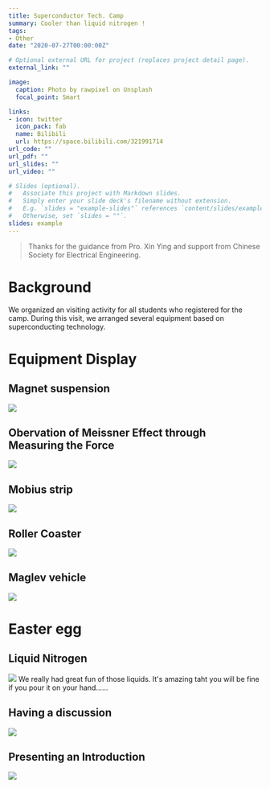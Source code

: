 ```yaml
---
title: Superconductor Tech. Camp
summary: Cooler than liquid nitrogen !
tags:
- Other
date: "2020-07-27T00:00:00Z"

# Optional external URL for project (replaces project detail page).
external_link: ""

image:
  caption: Photo by rawpixel on Unsplash
  focal_point: Smart

links:
- icon: twitter
  icon_pack: fab
  name: Bilibili
  url: https://space.bilibili.com/321991714
url_code: ""
url_pdf: ""
url_slides: ""
url_video: ""

# Slides (optional).
#   Associate this project with Markdown slides.
#   Simply enter your slide deck's filename without extension.
#   E.g. `slides = "example-slides"` references `content/slides/example-slides.md`.
#   Otherwise, set `slides = ""`.
slides: example
---
```

> Thanks for the guidance from Pro. Xin Ying and support from Chinese Society for Electrical Engineering. 
# Background
We organized an visiting activity for all students who registered for the camp. During this visit, we arranged several equipment based on superconducting technology. 
# Equipment Display
## Magnet suspension 
<img src = "basic_Meissner_effect .jpg ">

## Obervation of Meissner Effect through Measuring the Force
<img src = "force_measurement.jpg ">

## Mobius strip
<img src = "basic_Meissner_effect .jpg">

## Roller Coaster
<img src = "Roller_coaster.jpg ">

## Maglev vehicle
<img src = " superconductor_car.jpg ">

# Easter egg
## Liquid Nitrogen
<img src = "liquid_nitrogen.jpg">
We really had great fun of those liquids. It's amazing taht you will be fine if you pour it on your hand......

## Having a discussion
<img src = "Discussion.jpg">  

## Presenting an Introduction
<img src = "introduction.jpg"> 

